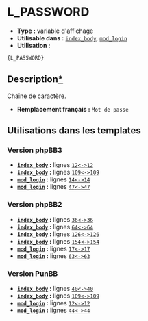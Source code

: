 # L_PASSWORD
* __Type :__ variable d'affichage
* __Utilisable dans :__ [`index_body`](../tpl/index_body.md#readme), [`mod_login`](../tpl/mod_login.md#readme)
* __Utilisation :__

```html
{L_PASSWORD}
```

## Description[*](https://fa-tvars.appspot.com/var/L_PASSWORD)
Chaîne de caractère.

* __Remplacement français :__ `Mot de passe`


## Utilisations dans les templates

### Version phpBB3
* __[`index_body`](../tpl/index_body.md#readme) :__ lignes [`12`](../src/prosilver/index_body.tpl#L12)[`<->`](../src/prosilver/index_body.tpl#L12-L12)[`12`](../src/prosilver/index_body.tpl#L12)
* __[`index_body`](../tpl/index_body.md#readme) :__ lignes [`109`](../src/prosilver/index_body.tpl#L109)[`<->`](../src/prosilver/index_body.tpl#L109-L109)[`109`](../src/prosilver/index_body.tpl#L109)
* __[`mod_login`](../tpl/mod_login.md#readme) :__ lignes [`14`](../src/prosilver/mod_login.tpl#L14)[`<->`](../src/prosilver/mod_login.tpl#L14-L14)[`14`](../src/prosilver/mod_login.tpl#L14)
* __[`mod_login`](../tpl/mod_login.md#readme) :__ lignes [`47`](../src/prosilver/mod_login.tpl#L47)[`<->`](../src/prosilver/mod_login.tpl#L47-L47)[`47`](../src/prosilver/mod_login.tpl#L47)

### Version phpBB2
* __[`index_body`](../tpl/index_body.md#readme) :__ lignes [`36`](../src/subsilver/index_body.tpl#L36)[`<->`](../src/subsilver/index_body.tpl#L36-L36)[`36`](../src/subsilver/index_body.tpl#L36)
* __[`index_body`](../tpl/index_body.md#readme) :__ lignes [`64`](../src/subsilver/index_body.tpl#L64)[`<->`](../src/subsilver/index_body.tpl#L64-L64)[`64`](../src/subsilver/index_body.tpl#L64)
* __[`index_body`](../tpl/index_body.md#readme) :__ lignes [`126`](../src/subsilver/index_body.tpl#L126)[`<->`](../src/subsilver/index_body.tpl#L126-L126)[`126`](../src/subsilver/index_body.tpl#L126)
* __[`index_body`](../tpl/index_body.md#readme) :__ lignes [`154`](../src/subsilver/index_body.tpl#L154)[`<->`](../src/subsilver/index_body.tpl#L154-L154)[`154`](../src/subsilver/index_body.tpl#L154)
* __[`mod_login`](../tpl/mod_login.md#readme) :__ lignes [`17`](../src/subsilver/mod_login.tpl#L17)[`<->`](../src/subsilver/mod_login.tpl#L17-L17)[`17`](../src/subsilver/mod_login.tpl#L17)
* __[`mod_login`](../tpl/mod_login.md#readme) :__ lignes [`63`](../src/subsilver/mod_login.tpl#L63)[`<->`](../src/subsilver/mod_login.tpl#L63-L63)[`63`](../src/subsilver/mod_login.tpl#L63)

### Version PunBB
* __[`index_body`](../tpl/index_body.md#readme) :__ lignes [`40`](../src/punbb/index_body.tpl#L40)[`<->`](../src/punbb/index_body.tpl#L40-L40)[`40`](../src/punbb/index_body.tpl#L40)
* __[`index_body`](../tpl/index_body.md#readme) :__ lignes [`109`](../src/punbb/index_body.tpl#L109)[`<->`](../src/punbb/index_body.tpl#L109-L109)[`109`](../src/punbb/index_body.tpl#L109)
* __[`mod_login`](../tpl/mod_login.md#readme) :__ lignes [`12`](../src/punbb/mod_login.tpl#L12)[`<->`](../src/punbb/mod_login.tpl#L12-L12)[`12`](../src/punbb/mod_login.tpl#L12)
* __[`mod_login`](../tpl/mod_login.md#readme) :__ lignes [`44`](../src/punbb/mod_login.tpl#L44)[`<->`](../src/punbb/mod_login.tpl#L44-L44)[`44`](../src/punbb/mod_login.tpl#L44)

